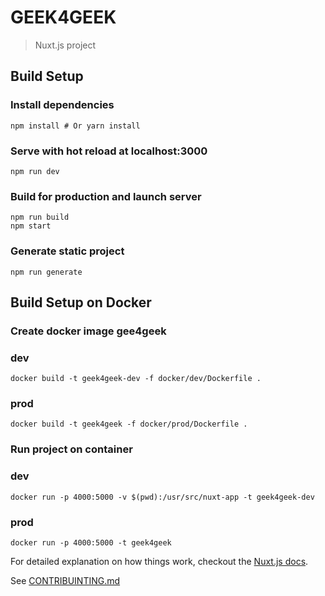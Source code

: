 # GEEK4GEEK

> Nuxt.js project

## Build Setup


### Install dependencies
```
npm install # Or yarn install
```

### Serve with hot reload at localhost:3000
```
npm run dev
```

### Build for production and launch server
```
npm run build
npm start
```
### Generate static project
```
npm run generate
```
## Build Setup on Docker


### Create docker image gee4geek

### dev
```
docker build -t geek4geek-dev -f docker/dev/Dockerfile .
```

### prod
```
docker build -t geek4geek -f docker/prod/Dockerfile . 
```

### Run project on container

### dev
```
docker run -p 4000:5000 -v $(pwd):/usr/src/nuxt-app -t geek4geek-dev
```
### prod
```
docker run -p 4000:5000 -t geek4geek
```

For detailed explanation on how things work, checkout the [Nuxt.js docs](https://github.com/nuxt/nuxt.js).

See [CONTRIBUINTING.md](CONTRIBUITING.md)

